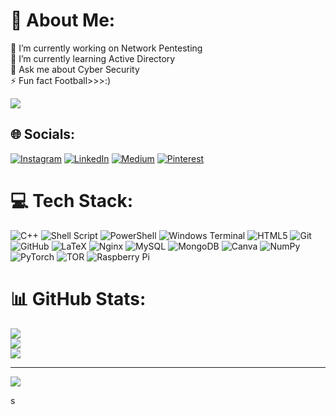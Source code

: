# 💫 About Me:
🔭 I’m currently working on Network Pentesting<br>🌱 I’m currently learning  Active Directory<br>💬 Ask me about Cyber Security<br>⚡ Fun fact Football>>>:)

![](https://media1.tenor.com/m/yRmkbRzyNqoAAAAC/cocking-pistol-john-wick.gif)

## 🌐 Socials:
[![Instagram](https://img.shields.io/badge/Instagram-%23E4405F.svg?logo=Instagram&logoColor=white)](https://instagram.com/g_a_u_r_a_V_017) [![LinkedIn](https://img.shields.io/badge/LinkedIn-%230077B5.svg?logo=linkedin&logoColor=white)](https://linkedin.com/in/gaurav-singh-karnot) [![Medium](https://img.shields.io/badge/Medium-12100E?logo=medium&logoColor=white)](https://medium.com/@karnotgaurav) [![Pinterest](https://img.shields.io/badge/Pinterest-%23E60023.svg?logo=Pinterest&logoColor=white)](https://pinterest.com/hacker) 

# 💻 Tech Stack:
![C++](https://img.shields.io/badge/c++-%2300599C.svg?style=for-the-badge&logo=c%2B%2B&logoColor=white) ![Shell Script](https://img.shields.io/badge/shell_script-%23121011.svg?style=for-the-badge&logo=gnu-bash&logoColor=white) ![PowerShell](https://img.shields.io/badge/PowerShell-%235391FE.svg?style=for-the-badge&logo=powershell&logoColor=white) ![Windows Terminal](https://img.shields.io/badge/Windows%20Terminal-%234D4D4D.svg?style=for-the-badge&logo=windows-terminal&logoColor=white) ![HTML5](https://img.shields.io/badge/html5-%23E34F26.svg?style=for-the-badge&logo=html5&logoColor=white) ![Git](https://img.shields.io/badge/git-%23F05033.svg?style=for-the-badge&logo=git&logoColor=white) ![GitHub](https://img.shields.io/badge/github-%23121011.svg?style=for-the-badge&logo=github&logoColor=white) ![LaTeX](https://img.shields.io/badge/latex-%23008080.svg?style=for-the-badge&logo=latex&logoColor=white) ![Nginx](https://img.shields.io/badge/nginx-%23009639.svg?style=for-the-badge&logo=nginx&logoColor=white) ![MySQL](https://img.shields.io/badge/mysql-4479A1.svg?style=for-the-badge&logo=mysql&logoColor=white) ![MongoDB](https://img.shields.io/badge/MongoDB-%234ea94b.svg?style=for-the-badge&logo=mongodb&logoColor=white) ![Canva](https://img.shields.io/badge/Canva-%2300C4CC.svg?style=for-the-badge&logo=Canva&logoColor=white) ![NumPy](https://img.shields.io/badge/numpy-%23013243.svg?style=for-the-badge&logo=numpy&logoColor=white) ![PyTorch](https://img.shields.io/badge/PyTorch-%23EE4C2C.svg?style=for-the-badge&logo=PyTorch&logoColor=white) ![TOR](https://img.shields.io/badge/tor-%237E4798.svg?style=for-the-badge&logo=tor-project&logoColor=white) ![Raspberry Pi](https://img.shields.io/badge/-RaspberryPi-C51A4A?style=for-the-badge&logo=Raspberry-Pi)
# 📊 GitHub Stats:
![](https://github-readme-stats.vercel.app/api?username=karnotgaurav&theme=aura&hide_border=false&include_all_commits=false&count_private=false)<br/>
![](https://github-readme-streak-stats.herokuapp.com/?user=karnotgaurav&theme=aura&hide_border=false)<br/>
![](https://github-readme-stats.vercel.app/api/top-langs/?username=karnotgaurav&theme=aura&hide_border=false&include_all_commits=false&count_private=false&layout=compact)

---
[![](https://visitcount.itsvg.in/api?id=karnotgaurav&icon=0&color=0)](https://visitcount.itsvg.in)

<!-- Proudly created with GPRM ( https://gprm.itsvg.in ) -->s